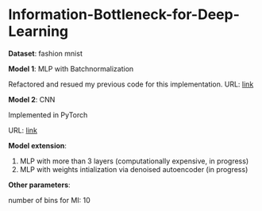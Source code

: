 # Information-Bottleneck-for-Deep-Learning
**Dataset**: fashion mnist

**Model 1**: MLP with Batchnormalization

Refactored and resued my previous code for this implementation. 
URL: [link](https://github.com/LargePanda/Information-Bottleneck-for-Deep-Learning/blob/master/Fashion%20MNIST%20experiments.ipynb)

**Model 2**: CNN

Implemented in PyTorch

URL: [link](https://github.com/LargePanda/Information-Bottleneck-for-Deep-Learning/blob/master/CNN.ipynb)


**Model extension**: 
1. MLP with more than 3 layers (computationally expensive, in progress)
2. MLP with weights intialization via denoised autoencoder (in progress)

**Other parameters**: 

number of bins for MI: 10
